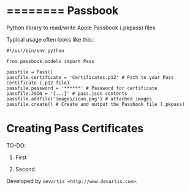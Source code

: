 ========
Passbook
========

Python library to read/write Apple Passbook (.pkpass) files

Typical usage often looks like this::

    #!/usr/bin/env python

    from passbook.models import Pass

    passfile = Pass()
    passfile.certificate = 'Certificates.p12' # Path to your Pass Certificate (.p12 file)
    passfile.password = '******' # Password for certificate
    passfile.JSON = '{...}' # pass.json contents
    passfile.addFile('images/icon.png') # attached images
    passfile.create() # Create and output the Passbook file (.pkpass) 


Creating Pass Certificates
==========================

TO-DO:

1. First

2. Second. 

Developed by `devartis <http://www.devartis.com>`.
